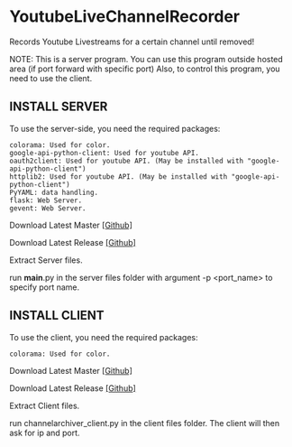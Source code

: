 # YoutubeLiveChannelRecorder
  Records Youtube Livestreams for a certain channel until removed!
  
  NOTE: This is a server program. You can use this program outside hosted area
           (if port forward with specific port)
        Also, to control this program, you need to use the client.

## INSTALL SERVER
  To use the server-side, you need the required packages:
  ```
  colorama: Used for color.
  google-api-python-client: Used for youtube API.
  oauth2client: Used for youtube API. (May be installed with "google-api-python-client")
  httplib2: Used for youtube API. (May be installed with "google-api-python-client")
  PyYAML: data handling.
  flask: Web Server.
  gevent: Web Server.
  ```
  
  Download Latest Master [[Github]](https://github.com/TheDaChicken/YoutubeLiveChannelRecorder/archive/master.zip)

  Download Latest Release [[Github]](https://github.com/TheDaChicken/YoutubeLiveChannelRecorder/releases)
  
  Extract Server files.
  
  run __main__.py in the server files folder with argument -p <port_name> to specify port name.

## INSTALL CLIENT
  To use the client, you need the required packages:
  ```
  colorama: Used for color.
  ```
    
  Download Latest Master [[Github]](https://github.com/TheDaChicken/YoutubeLiveChannelRecorder/archive/master.zip)
  
  Download Latest Release [[Github]](https://github.com/TheDaChicken/YoutubeLiveChannelRecorder/releases)
  
  Extract Client files.
  
  run channelarchiver_client.py in the client files folder. The client will then ask for ip and port.
